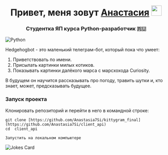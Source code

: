<h1 align="center">Привет, меня зовут <a href="https://github.com/Anastasia7Si" target="_blank">Анастасия</a> 
<img src="https://github.com/blackcater/blackcater/raw/main/images/Hi.gif" height="32"/></h1>
<h3 align="center">Студентка ЯП курса Python-разработчик 🇷🇺</h3>

![Python](https://img.shields.io/badge/python-3670A0?style=for-the-badge&logo=python&logoColor=ffdd54)

Hedgehogbot - это маленький телеграм-бот, который пока что умеет:
1. Приветствовать по имени.
2. Присылать картинки милых котиков.
3. Показывать картинки далёкого марса с марсхохода Curiosity.

В будущем он научится рассказывать про погоду, травить шутки и, кто знает, может, предсказывать будущее.

### Запуск проекта
Клонировать репозиторий и перейти в него в командной строке:
```
git clone [https://github.com/Anastasia7Si/kittygram_final](https://github.com/Anastasia7Si/client_api)
cd  client_api
```
```
Запустить на локальном компьютере
``` 

<img src="https://readme-jokes.vercel.app/api" alt="Jokes Card" />
